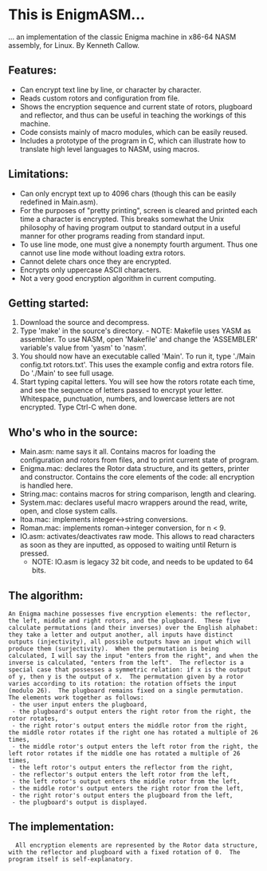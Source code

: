 # This is EnigmASM...
... an implementation of the classic Enigma machine in x86-64 NASM assembly, for Linux.  By Kenneth Callow.

## Features:
 - Can encrypt text line by line, or character by character.
 - Reads custom rotors and configuration from file.
 - Shows the encryption sequence and current state of rotors, plugboard and reflector, and thus can be useful in teaching the workings of this machine.
 - Code consists mainly of macro modules, which can be easily reused.
 - Includes a prototype of the program in C, which can illustrate how to translate high level languages to NASM, using macros.

## Limitations:
 - Can only encrypt text up to 4096 chars (though this can be easily redefined in Main.asm).
 - For the purposes of "pretty printing", screen is cleared and printed each time a character is encrypted.  This breaks somewhat the Unix philosophy of having program output to standard output in a useful manner for other programs reading from standard input.
 - To use line mode, one must give a nonempty fourth argument. Thus one cannot use line mode without loading extra rotors.
 - Cannot delete chars once they are encrypted.
 - Encrypts only uppercase ASCII characters.
 - Not a very good encryption algorithm in current computing.

## Getting started:
  1. Download the source and decompress.
  2. Type 'make' in the source's directory.
	- NOTE: Makefile uses YASM as assembler.  To use NASM, open 'Makefile' and change the 'ASSEMBLER' variable's value from 'yasm' to 'nasm'.
  3. You should now have an executable called 'Main'.  To run it, type './Main config.txt rotors.txt'.  This uses the example config and extra rotors file.  Do './Main' to see full usage.
  4. Start typing capital letters.  You will see how the rotors rotate each time, and see the sequence of letters passed to encrypt your letter.  Whitespace, punctuation, numbers, and lowercase letters are not encrypted.  Type Ctrl-C when done.

## Who's who in the source:
  - Main.asm: name says it all.  Contains macros for loading the configuration and rotors from files, and to print current state of program.
  - Enigma.mac: declares the Rotor data structure, and its getters, printer and constructor.  Contains the core elements of the code: all encryption is handled here. 
  - String.mac: contains macros for string comparison, length and clearing.
  - System.mac: declares useful macro wrappers around the read, write, open, and close system calls.
  - Itoa.mac: implements integer<->string conversions.
  - Roman.mac: implements roman->integer conversion, for n < 9.
  - IO.asm: activates/deactivates raw mode.  This allows to read characters as soon as they are inputted, as opposed to waiting until Return is pressed.  
  	- NOTE: IO.asm is legacy 32 bit code, and needs to be updated to 64 bits.

## The algorithm:
    An Enigma machine possesses five encryption elements: the reflector, the left, middle and right rotors, and the plugboard.  These five calculate permutations (and their inverses) over the English alphabet: they take a letter and output another, all inputs have distinct outputs (injectivity), all possible outputs have an input which will produce them (surjectivity).  When the permutation is being calculated, I will say the input "enters from the right", and when the inverse is calculated, "enters from the left".  The reflector is a special case that possesses a symmetric relation: if x is the output of y, then y is the output of x.  The permutation given by a rotor varies according to its rotation: the rotation offsets the input (modulo 26).  The plugboard remains fixed on a single permutation.
    The elements work together as follows:
     - the user input enters the plugboard,
     - the plugboard's output enters the right rotor from the right, the rotor rotates,
     - the right rotor's output enters the middle rotor from the right, the middle rotor rotates if the right one has rotated a multiple of 26 times,
     - the middle rotor's output enters the left rotor from the right, the left rotor rotates if the middle one has rotated a multiple of 26 times,
     - the left rotor's output enters the reflector from the right,
     - the reflector's output enters the left rotor from the left,
     - the left rotor's output enters the middle rotor from the left,
     - the middle rotor's output enters the right rotor from the left,
     - the right rotor's output enters the plugboard from the left,
     - the plugboard's output is displayed.

## The implementation:
      All encryption elements are represented by the Rotor data structure, with the reflector and plugboard with a fixed rotation of 0.  The program itself is self-explanatory.
